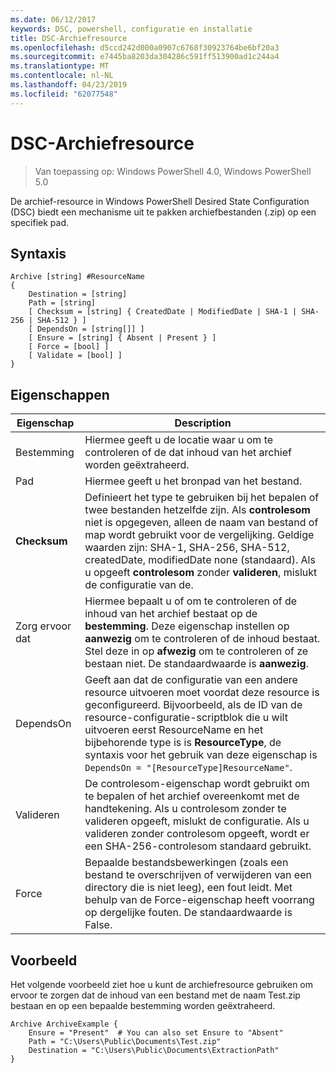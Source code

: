 ```yaml
---
ms.date: 06/12/2017
keywords: DSC, powershell, configuratie en installatie
title: DSC-Archiefresource
ms.openlocfilehash: d5ccd242d000a0907c6768f30923764be6bf20a3
ms.sourcegitcommit: e7445ba8203da304286c591ff513900ad1c244a4
ms.translationtype: MT
ms.contentlocale: nl-NL
ms.lasthandoff: 04/23/2019
ms.locfileid: "62077548"
---
```

# <a name="dsc-archive-resource"></a>DSC-Archiefresource

> Van toepassing op: Windows PowerShell 4.0, Windows PowerShell 5.0

De archief-resource in Windows PowerShell Desired State Configuration (DSC) biedt een mechanisme uit te pakken archiefbestanden (.zip) op een specifiek pad.

## <a name="syntax"></a>Syntaxis
```MOF
Archive [string] #ResourceName
{
    Destination = [string]
    Path = [string]
    [ Checksum = [string] { CreatedDate | ModifiedDate | SHA-1 | SHA-256 | SHA-512 } ]
    [ DependsOn = [string[]] ]
    [ Ensure = [string] { Absent | Present } ]
    [ Force = [bool] ]
    [ Validate = [bool] ]
}
```

## <a name="properties"></a>Eigenschappen

|  Eigenschap  |  Description   |
|---|---|
| Bestemming| Hiermee geeft u de locatie waar u om te controleren of de dat inhoud van het archief worden geëxtraheerd.|
| Pad| Hiermee geeft u het bronpad van het bestand.|
| __Checksum__| Definieert het type te gebruiken bij het bepalen of twee bestanden hetzelfde zijn. Als __controlesom__ niet is opgegeven, alleen de naam van bestand of map wordt gebruikt voor de vergelijking. Geldige waarden zijn: SHA-1, SHA-256, SHA-512, createdDate, modifiedDate none (standaard). Als u opgeeft __controlesom__ zonder __valideren__, mislukt de configuratie van de.|
| Zorg ervoor dat| Hiermee bepaalt u of om te controleren of de inhoud van het archief bestaat op de __bestemming__. Deze eigenschap instellen op __aanwezig__ om te controleren of de inhoud bestaat. Stel deze in op __afwezig__ om te controleren of ze bestaan niet. De standaardwaarde is __aanwezig__.|
| DependsOn | Geeft aan dat de configuratie van een andere resource uitvoeren moet voordat deze resource is geconfigureerd. Bijvoorbeeld, als de ID van de resource-configuratie-scriptblok die u wilt uitvoeren eerst ResourceName en het bijbehorende type is is __ResourceType__, de syntaxis voor het gebruik van deze eigenschap is `DependsOn = "[ResourceType]ResourceName"`.|
| Valideren| De controlesom-eigenschap wordt gebruikt om te bepalen of het archief overeenkomt met de handtekening. Als u controlesom zonder te valideren opgeeft, mislukt de configuratie. Als u valideren zonder controlesom opgeeft, wordt er een SHA-256-controlesom standaard gebruikt.|
| Force| Bepaalde bestandsbewerkingen (zoals een bestand te overschrijven of verwijderen van een directory die is niet leeg), een fout leidt. Met behulp van de Force-eigenschap heeft voorrang op dergelijke fouten. De standaardwaarde is False.|

## <a name="example"></a>Voorbeeld

Het volgende voorbeeld ziet hoe u kunt de archiefresource gebruiken om ervoor te zorgen dat de inhoud van een bestand met de naam Test.zip bestaan en op een bepaalde bestemming worden geëxtraheerd.

```
Archive ArchiveExample {
    Ensure = "Present"  # You can also set Ensure to "Absent"
    Path = "C:\Users\Public\Documents\Test.zip"
    Destination = "C:\Users\Public\Documents\ExtractionPath"
}
```